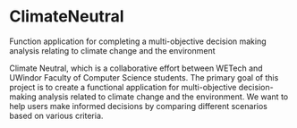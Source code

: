 # ClimateNeutral
Function application for completing a multi-objective decision making analysis relating to climate  change and the environment

Climate Neutral, which is a collaborative effort between WETech and UWindor Faculty of Computer Science students. The primary goal of this project is to create a functional application for multi-objective decision-making analysis related to climate change and the environment. We want to help users make informed decisions by comparing different scenarios based on various criteria.
